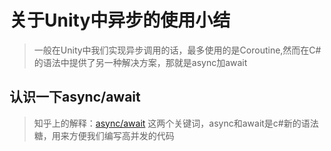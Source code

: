 # 关于Unity中异步的使用小结
> 一般在Unity中我们实现异步调用的话，最多使用的是Coroutine,然而在C#的语法中提供了另一种解决方案，那就是async加await

## 认识一下async/await
> 知乎上的解释：[async/await](https://www.zhihu.com/question/56651792)
这两个关键词，async和await是c#新的语法糖，用来方便我们编写高并发的代码